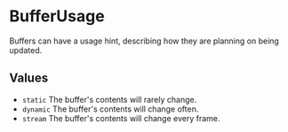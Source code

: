 <!--
category: reference
-->

BufferUsage
===

Buffers can have a usage hint, describing how they are planning on being updated.

Values
---

- `static` The buffer's contents will rarely change.
- `dynamic` The buffer's contents will change often.
- `stream` The buffer's contents will change every frame.
